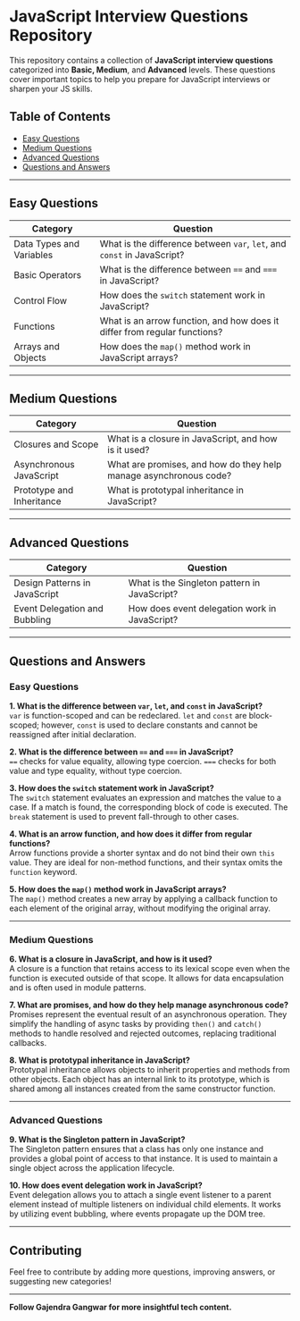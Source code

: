 # JavaScript Interview Questions Repository

This repository contains a collection of **JavaScript interview questions** categorized into **Basic, Medium**, and **Advanced** levels. These questions cover important topics to help you prepare for JavaScript interviews or sharpen your JS skills.

## Table of Contents
- [Easy Questions](#easy-questions)
- [Medium Questions](#medium-questions)
- [Advanced Questions](#advanced-questions)
- [Questions and Answers](#questions-and-answers)

---

## Easy Questions

| Category                 | Question                                                                 |
|--------------------------|-------------------------------------------------------------------------|
| Data Types and Variables  | What is the difference between `var`, `let`, and `const` in JavaScript?  |
| Basic Operators           | What is the difference between `==` and `===` in JavaScript?             |
| Control Flow              | How does the `switch` statement work in JavaScript?                      |
| Functions                 | What is an arrow function, and how does it differ from regular functions?|
| Arrays and Objects        | How does the `map()` method work in JavaScript arrays?                   |

---

## Medium Questions

| Category                 | Question                                                                 |
|--------------------------|-------------------------------------------------------------------------|
| Closures and Scope        | What is a closure in JavaScript, and how is it used?                     |
| Asynchronous JavaScript   | What are promises, and how do they help manage asynchronous code?        |
| Prototype and Inheritance | What is prototypal inheritance in JavaScript?                            |

---

## Advanced Questions

| Category                 | Question                                                                 |
|--------------------------|-------------------------------------------------------------------------|
| Design Patterns in JavaScript | What is the Singleton pattern in JavaScript?                             |
| Event Delegation and Bubbling  | How does event delegation work in JavaScript?                            |

---

## Questions and Answers

### Easy Questions

**1. What is the difference between `var`, `let`, and `const` in JavaScript?**  
`var` is function-scoped and can be redeclared. `let` and `const` are block-scoped; however, `const` is used to declare constants and cannot be reassigned after initial declaration.

**2. What is the difference between `==` and `===` in JavaScript?**  
`==` checks for value equality, allowing type coercion. `===` checks for both value and type equality, without type coercion.

**3. How does the `switch` statement work in JavaScript?**  
The `switch` statement evaluates an expression and matches the value to a case. If a match is found, the corresponding block of code is executed. The `break` statement is used to prevent fall-through to other cases.

**4. What is an arrow function, and how does it differ from regular functions?**  
Arrow functions provide a shorter syntax and do not bind their own `this` value. They are ideal for non-method functions, and their syntax omits the `function` keyword.

**5. How does the `map()` method work in JavaScript arrays?**  
The `map()` method creates a new array by applying a callback function to each element of the original array, without modifying the original array.

---

### Medium Questions

**6. What is a closure in JavaScript, and how is it used?**  
A closure is a function that retains access to its lexical scope even when the function is executed outside of that scope. It allows for data encapsulation and is often used in module patterns.

**7. What are promises, and how do they help manage asynchronous code?**  
Promises represent the eventual result of an asynchronous operation. They simplify the handling of async tasks by providing `then()` and `catch()` methods to handle resolved and rejected outcomes, replacing traditional callbacks.

**8. What is prototypal inheritance in JavaScript?**  
Prototypal inheritance allows objects to inherit properties and methods from other objects. Each object has an internal link to its prototype, which is shared among all instances created from the same constructor function.

---

### Advanced Questions

**9. What is the Singleton pattern in JavaScript?**  
The Singleton pattern ensures that a class has only one instance and provides a global point of access to that instance. It is used to maintain a single object across the application lifecycle.

**10. How does event delegation work in JavaScript?**  
Event delegation allows you to attach a single event listener to a parent element instead of multiple listeners on individual child elements. It works by utilizing event bubbling, where events propagate up the DOM tree.

---

## Contributing

Feel free to contribute by adding more questions, improving answers, or suggesting new categories!

---

**Follow Gajendra Gangwar for more insightful tech content.**

